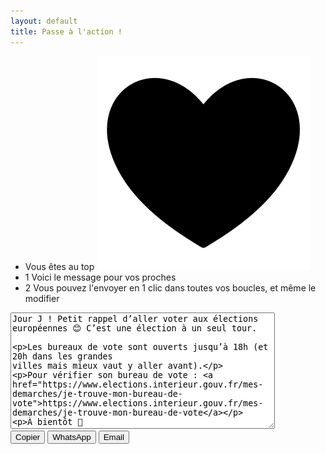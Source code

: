 ```yaml
---
layout: default
title: Passe à l'action !
---
```


<body>
  <div class="flex h-screen items-center justify-center">
    <div class="flex flex-row">
      <div class="flex flex-1 items-center justify-center p-5 font-semibold">
        <div class="p-5 m-2 font-semibold">
          <ul class="space-y-4">
            <li class="flex items-center">
              <span>Vous êtes au top</span>
              <img class="h-4 ml-2" src="assets/img/noun-heart-6961246.svg" alt="<3">
            </li>
            <li class="flex items-center">
              <span class="flex items-center justify-center w-8 h-8 mr-3 bg-gray-800 text-white rounded-full flex-shrink-0">1</span>
              <span>Voici le message pour vos proches</span>
            </li>
            <li class="flex items-center">
              <span class="flex items-center justify-center w-8 h-8 mr-3 bg-gray-800 text-white rounded-full flex-shrink-0">2</span>
              <span>Vous pouvez l'envoyer en 1 clic dans toutes vos boucles, et même le modifier</span>
            </li>
          </ul>
        </div>
      </div>
      <div class="flex-1">
        <form>
          <textarea id="message-text" rows="12" cols="50" class="shadow-lg rounded-lg m-2 p-5 bg-green-100 focus:ring-2">Jour J ! Petit rappel d’aller voter aux élections européennes 😊 C’est une élection à un seul tour.

Les bureaux de vote sont ouverts jusqu’à 18h (et 20h dans les grandes villes mais mieux vaut y aller avant).

Pour vérifier son bureau de vote : https://www.elections.interieur.gouv.fr/mes-demarches/je-trouve-mon-bureau-de-vote

À bientôt 💌</textarea>
        </form>
        <div class="flex justify-around mt-4">
          <button onclick="copyText()" class="bg-blue-500 text-white px-4 py-2 rounded-lg hover:bg-blue-700 transition duration-300">Copier</button>
          <button onclick="sendWhatsApp()" class="bg-green-500 text-white px-4 py-2 rounded-lg hover:bg-green-700 transition duration-300">WhatsApp</button>
          <button onclick="sendEmail()" class="bg-red-500 text-white px-4 py-2 rounded-lg hover:bg-red-700 transition duration-300">Email</button>
        </div>
        <div class="absolute top-0 right-[-10px] w-0 h-0 border-t-10 border-t-transparent border-b-10 border-b-transparent border-l-10 border-l-green-100"></div>
      </div>
    </div>
  </div>

  <script>
    function copyText() {
      const messageText = document.getElementById('message-text').value;
      navigator.clipboard.writeText(messageText);
    }

    function sendWhatsApp() {
      const messageText = document.getElementById('message-text').value;
      window.open(`https://wa.me/?text=${encodeURIComponent(messageText)}`, '_blank');
    }

    function sendEmail() {
    const messageText = document.getElementById('message-text').value;
    const subject = "Petit rappel d’aller voter";
        window.open(`mailto:?subject=${encodeURIComponent(subject)}&body=${encodeURIComponent(messageText)}`, '_blank');
    }
  </script>
</body>

